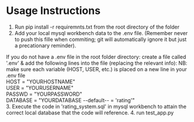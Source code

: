 # Usage Instructions

1. Run pip install -r requiremnts.txt from the root directory of the folder
2. Add your local mysql workbench data to the .env file. (Remember never to push this fille when commiting; git will automatically ignore it but just a precationary reminder).

If you do not have a .env file in the root folder directory: create a file called '.env' & add the following lines into the file (replacing the relevant info):
NB: make sure each variable (HOST, USER, etc.) is placed on a new line in your .env file<br>
HOST = "YOURHOSTNAME"<br>
USER = "YOURUSERNAME"<br>
PASSWD = "YOURPASSWORD"<br>
DATABASE = "YOURDATABASE --default-- = 'rating'"<br>
3. Execute the code in 'rating_system.sql' in mysql workbench to attain the correct local database that the code will reference.
4. run test_app.py

